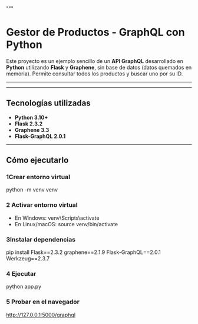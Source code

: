 """
# Gestor de Productos - GraphQL con Python

Este proyecto es un ejemplo sencillo de un **API GraphQL** desarrollado en **Python**
utilizando **Flask** y **Graphene**, sin base de datos (datos quemados en memoria).
Permite consultar todos los productos y buscar uno por su ID.

---

---

## Tecnologías utilizadas

- **Python 3.10+**
- **Flask 2.3.2**
- **Graphene 3.3**
- **Flask-GraphQL 2.0.1**

---

## Cómo ejecutarlo

### 1️Crear entorno virtual
python -m venv venv

### 2️ Activar entorno virtual
- En Windows: venv\Scripts\activate
- En Linux/macOS: source venv/bin/activate

### 3️Instalar dependencias
pip install Flask==2.3.2 graphene==2.1.9 Flask-GraphQL==2.0.1 Werkzeug==2.3.7

### 4️ Ejecutar
python app.py

### 5 Probar en el navegador
http://127.0.0.1:5000/graphql
